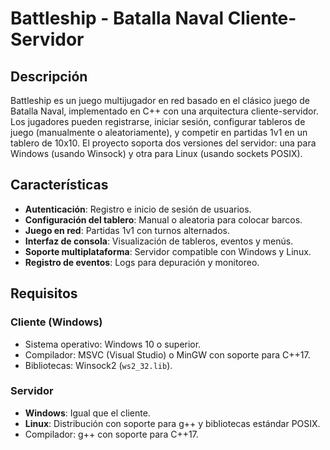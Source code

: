 # Battleship - Batalla Naval Cliente-Servidor

## Descripción
Battleship es un juego multijugador en red basado en el clásico juego de Batalla Naval, implementado en C++ con una arquitectura cliente-servidor. Los jugadores pueden registrarse, iniciar sesión, configurar tableros de juego (manualmente o aleatoriamente), y competir en partidas 1v1 en un tablero de 10x10. El proyecto soporta dos versiones del servidor: una para Windows (usando Winsock) y otra para Linux (usando sockets POSIX).

## Características
- **Autenticación**: Registro e inicio de sesión de usuarios.
- **Configuración del tablero**: Manual o aleatoria para colocar barcos.
- **Juego en red**: Partidas 1v1 con turnos alternados.
- **Interfaz de consola**: Visualización de tableros, eventos y menús.
- **Soporte multiplataforma**: Servidor compatible con Windows y Linux.
- **Registro de eventos**: Logs para depuración y monitoreo.

## Requisitos
### Cliente (Windows)
- Sistema operativo: Windows 10 o superior.
- Compilador: MSVC (Visual Studio) o MinGW con soporte para C++17.
- Bibliotecas: Winsock2 (`ws2_32.lib`).

### Servidor
- **Windows**: Igual que el cliente.
- **Linux**: Distribución con soporte para g++ y bibliotecas estándar POSIX.
- Compilador: g++ con soporte para C++17.
